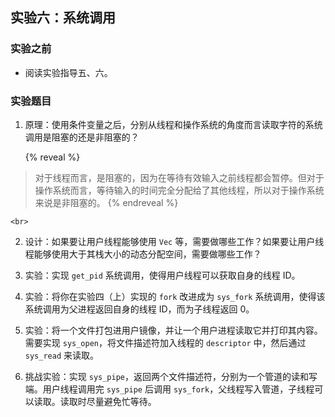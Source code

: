 ## 实验六：系统调用

### 实验之前

- 阅读实验指导五、六。

### 实验题目

1.  原理：使用条件变量之后，分别从线程和操作系统的角度而言读取字符的系统调用是阻塞的还是非阻塞的？

    {% reveal %}
> 对于线程而言，是阻塞的，因为在等待有效输入之前线程都会暂停。但对于操作系统而言，等待输入的时间完全分配给了其他线程，所以对于操作系统来说是非阻塞的。
    {% endreveal %}

    <br>
2.  设计：如果要让用户线程能够使用 `Vec` 等，需要做哪些工作？如果要让用户线程能够使用大于其栈大小的动态分配空间，需要做哪些工作？

3.  实验：实现 `get_pid` 系统调用，使得用户线程可以获取自身的线程 ID。

4.  实验：将你在实验四（上）实现的 `fork` 改进成为 `sys_fork` 系统调用，使得该系统调用为父进程返回自身的线程 ID，而为子线程返回 0。

5.  实验：将一个文件打包进用户镜像，并让一个用户进程读取它并打印其内容。需要实现 `sys_open`，将文件描述符加入线程的 `descriptor` 中，然后通过 `sys_read` 来读取。

6.  挑战实验：实现 `sys_pipe`，返回两个文件描述符，分别为一个管道的读和写端。用户线程调用完 `sys_pipe` 后调用 `sys_fork`，父线程写入管道，子线程可以读取。读取时尽量避免忙等待。
